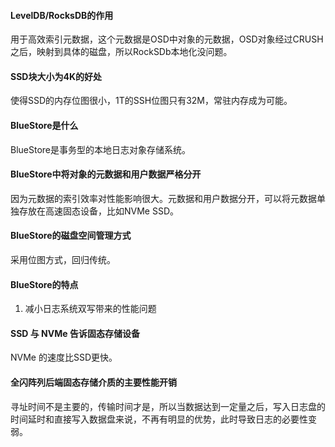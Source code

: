 #### LevelDB/RocksDB的作用
用于高效索引元数据，这个元数据是OSD中对象的元数据，OSD对象经过CRUSH之后，映射到具体的磁盘，所以RockSDb本地化没问题。

#### SSD块大小为4K的好处
使得SSD的内存位图很小，1T的SSH位图只有32M，常驻内存成为可能。

#### BlueStore是什么
BlueStore是事务型的本地日志对象存储系统。

#### BlueStore中将对象的元数据和用户数据严格分开
因为元数据的索引效率对性能影响很大。元数据和用户数据分开，可以将元数据单独存放在高速固态设备，比如NVMe SSD。

#### BlueStore的磁盘空间管理方式
采用位图方式，回归传统。

#### BlueStore的特点
1. 减小日志系统双写带来的性能问题

####  SSD 与 NVMe 告诉固态存储设备
NVMe 的速度比SSD更快。

#### 全闪阵列后端固态存储介质的主要性能开销
寻址时间不是主要的，传输时间才是，所以当数据达到一定量之后，写入日志盘的时间延时和直接写入数据盘来说，不再有明显的优势，此时导致日志的必要性变弱。

